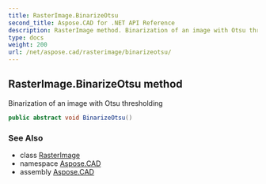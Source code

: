 ```yaml
---
title: RasterImage.BinarizeOtsu
second_title: Aspose.CAD for .NET API Reference
description: RasterImage method. Binarization of an image with Otsu thresholding
type: docs
weight: 200
url: /net/aspose.cad/rasterimage/binarizeotsu/
---
```

## RasterImage.BinarizeOtsu method

Binarization of an image with Otsu thresholding

```csharp
public abstract void BinarizeOtsu()
```

### See Also

* class [RasterImage](../)
* namespace [Aspose.CAD](../../../aspose.cad/)
* assembly [Aspose.CAD](../../../)


